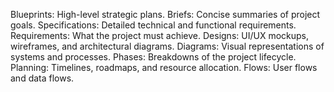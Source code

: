 Blueprints: High-level strategic plans.
Briefs: Concise summaries of project goals.
Specifications: Detailed technical and functional requirements.
Requirements: What the project must achieve.
Designs: UI/UX mockups, wireframes, and architectural diagrams.
Diagrams: Visual representations of systems and processes.
Phases: Breakdowns of the project lifecycle.
Planning: Timelines, roadmaps, and resource allocation.
Flows: User flows and data flows.
